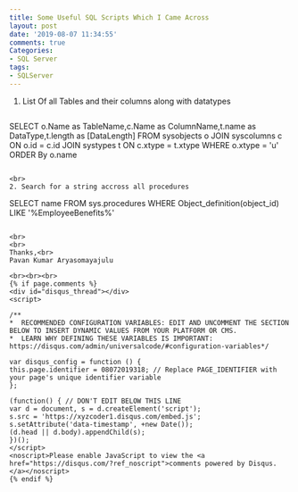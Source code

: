 ```yaml
---
title: Some Useful SQL Scripts Which I Came Across
layout: post
date: '2019-08-07 11:34:55'
comments: true
Categories:
- SQL Server
tags:
- SQLServer
---
```


1. List Of all Tables and their columns along with datatypes

	```
SELECT	o.Name as TableName,c.Name as ColumnName,t.name as DataType,t.length as [DataLength]
	FROM sysobjects o JOIN syscolumns c ON o.id = c.id JOIN systypes t
	ON c.xtype = t.xtype
	WHERE o.xtype = 'u'
	ORDER By o.name
```

<br>
2. Search for a string accross all procedures

```
SELECT name
FROM   sys.procedures
WHERE  Object_definition(object_id) LIKE '%EmployeeBenefits%'
```

<br>
<br>
Thanks,<br>
Pavan Kumar Aryasomayajulu

<br><br><br>
{% if page.comments %}
<div id="disqus_thread"></div>
<script>

/**
*  RECOMMENDED CONFIGURATION VARIABLES: EDIT AND UNCOMMENT THE SECTION BELOW TO INSERT DYNAMIC VALUES FROM YOUR PLATFORM OR CMS.
*  LEARN WHY DEFINING THESE VARIABLES IS IMPORTANT: https://disqus.com/admin/universalcode/#configuration-variables*/

var disqus_config = function () {
this.page.identifier = 08072019318; // Replace PAGE_IDENTIFIER with your page's unique identifier variable
};

(function() { // DON'T EDIT BELOW THIS LINE
var d = document, s = d.createElement('script');
s.src = 'https://xyzcoder1.disqus.com/embed.js';
s.setAttribute('data-timestamp', +new Date());
(d.head || d.body).appendChild(s);
})();
</script>
<noscript>Please enable JavaScript to view the <a href="https://disqus.com/?ref_noscript">comments powered by Disqus.</a></noscript>
{% endif %}